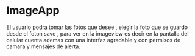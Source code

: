 # ImageApp
El usuario podra tomar las fotos que desee , elegir la foto que se guardo desde el foton save , para ver en la imageview es decir en la pantalla del celular cuenta ademas con una interfaz agradable y con permisos de camara y mensajes de alerta. 
